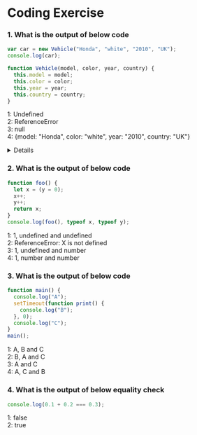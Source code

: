 # Coding Exercise

### 1. What is the output of below code

```javascript
var car = new Vehicle("Honda", "white", "2010", "UK");
console.log(car);

function Vehicle(model, color, year, country) {
  this.model = model;
  this.color = color;
  this.year = year;
  this.country = country;
}
```

1: Undefined <br>
2: ReferenceError <br>
3: null <br>
4: {model: "Honda", color: "white", year: "2010", country: "UK"} <br>

<details>
Answers
Answer: 4 <br>
    The function declarations are hoisted similar to any variables. So the
    placement for Vehicle function declaration doesn't make any difference.
</details>

### 2. What is the output of below code

```javascript
function foo() {
  let x = (y = 0);
  x++;
  y++;
  return x;
}
console.log(foo(), typeof x, typeof y);
```

1: 1, undefined and undefined <br>
2: ReferenceError: X is not defined <br>
3: 1, undefined and number <br>
4: 1, number and number <br>

### 3. What is the output of below code

```javascript
function main() {
  console.log("A");
  setTimeout(function print() {
    console.log("B");
  }, 0);
  console.log("C");
}
main();
```

1: A, B and C  <br>
2: B, A and C  <br>
3: A and C  <br>
4: A, C and B  <br>

### 4. What is the output of below equality check

```javascript
console.log(0.1 + 0.2 === 0.3);
```

1: false  <br>
2: true  <br>
